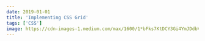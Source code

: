 ```yaml
---
date: 2019-01-01
title: 'Implementing CSS Grid'
tags: ['CSS']
image: https://cdn-images-1.medium.com/max/1600/1*bFks7KtDCY3Gi4YmJDdbVQ.jpeg
---
```

